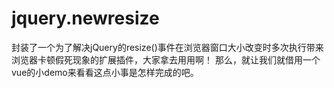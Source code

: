 # jquery.newresize
封装了一个为了解决jQuery的resize()事件在浏览器窗口大小改变时多次执行带来浏览器卡顿假死现象的扩展插件，大家拿去用用啊！
那么，就让我们就借用一个vue的小demo来看看这点小事是怎样完成的吧。